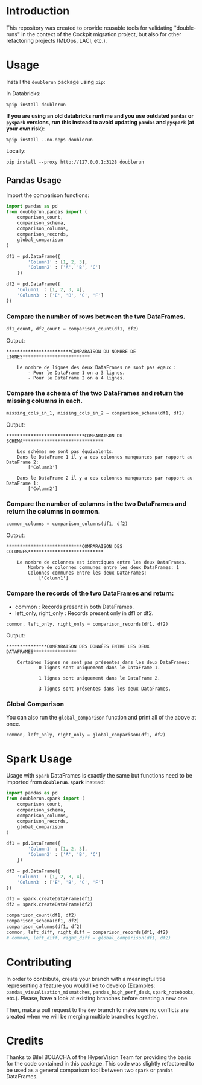 # Introduction 

This repository was created to provide reusable tools for validating "double-runs" in the context of the Cockpit migration project, but also for other refactoring projects (MLOps, LACI, etc.).

# Usage

Install the `doublerun` package using `pip`:

In Databricks:

`%pip install doublerun` 

**If you are using an old databricks runtime and you use outdated `pandas` or `pyspark` versions, run this instead to avoid updating `pandas` and `pyspark` (at your own risk)**:

`%pip install --no-deps doublerun`

Locally:

`pip install --proxy http://127.0.0.1:3128 doublerun`


## Pandas Usage

Import the comparison functions:

```py
import pandas as pd
from doublerun.pandas import (
    comparison_count,
    comparison_schema,
    comparison_columns,
    comparison_records,
    global_comparison
)

df1 = pd.DataFrame({
        'Column1' : [1, 2, 3],
        'Column2' : ['A', 'B', 'C']
    })

df2 = pd.DataFrame({
    'Column1' : [1, 2, 3, 4],
    'Column3' : ['E', 'B', 'C', 'F']
})
```

### Compare the number of rows between the two DataFrames.

```py
df1_count, df2_count = comparison_count(df1, df2)
```

Output:
```
************************COMPARAISON DU NOMBRE DE LIGNES*************************

    Le nombre de lignes des deux DataFrames ne sont pas égaux :
        - Pour le DataFrame 1 on a 3 lignes.
        - Pour le DataFrame 2 on a 4 lignes.
```

### Compare the schema of the two DataFrames and return the missing columns in each.

```py
missing_cols_in_1, missing_cols_in_2 = comparison_schema(df1, df2)
```

Output:
```
*****************************COMPARAISON DU SCHEMA******************************

    Les schémas ne sont pas équivalents.
    Dans le DataFrame 1 il y a ces colonnes manquantes par rapport au DataFrame 2:
        ['Column3']
    
    Dans le DataFrame 2 il y a ces colonnes manquantes par rapport au DataFrame 1:
        ['Column2']
```

### Compare the number of columns in the two DataFrames and return the columns in common.

```py
common_columns = comparison_columns(df1, df2)
```

Output:
```
****************************COMPARAISON DES COLONNES****************************

    Le nombre de colonnes est identiques entre les deux DataFrames.
        Nombre de colonnes communes entre les deux DataFrames: 1
        Colonnes communes entre les deux DataFrames: 
            ['Column1']
```
### Compare the records of the two DataFrames and return:
 - common : Records present in both DataFrames.
 - left_only, right_only : Records present only in df1 or df2.

```py
common, left_only, right_only = comparison_records(df1, df2)
```

Output:
```        
***************COMPARAISON DES DONNÉES ENTRE LES DEUX DATAFRAMES****************

    Certaines lignes ne sont pas présentes dans les deux DataFrames:
            0 lignes sont uniquement dans le DataFrame 1.
            
            1 lignes sont uniquement dans le DataFrame 2.
            
            3 lignes sont présentes dans les deux DataFrames.
```

### Global Comparison

You can also run the `global_comparison` function and print all of the above at once.

```py
common, left_only, right_only = global_comparison(df1, df2)
```

# Spark Usage

Usage with `spark` DataFrames is exactly the same but functions need to be imported from **`doublerun.spark`** instead:

```py
import pandas as pd
from doublerun.spark import (
    comparison_count,
    comparison_schema,
    comparison_columns,
    comparison_records,
    global_comparison
)

df1 = pd.DataFrame({
        'Column1' : [1, 2, 3],
        'Column2' : ['A', 'B', 'C']
    })

df2 = pd.DataFrame({
    'Column1' : [1, 2, 3, 4],
    'Column3' : ['E', 'B', 'C', 'F']
})

df1 = spark.createDataFrame(df1)
df2 = spark.createDataFrame(df2)

comparison_count(df1, df2)
comparison_schema(df1, df2)
comparison_columns(df1, df2)
common, left_diff, right_diff = comparison_records(df1, df2)
# common, left_diff, right_diff = global_comparison(df1, df2)
```

# Contributing

In order to contribute, create your branch with a meaningful title representing a feature you would like to develop (Examples: `pandas_visualisation_mismatches`, `pandas_high_perf_dask`, `spark_notebooks`, etc.). Please, have a look at existing branches before creating a new one.

Then, make a pull request to the `dev` branch to make sure no conflicts are created when we will be merging multiple branches together.

# Credits

Thanks to Bilel BOUACHA of the HyperVision Team for providing the basis for the code contained in this package. This code was slightly refactored to be used as a general comparison tool between two `spark` or `pandas` DataFrames.